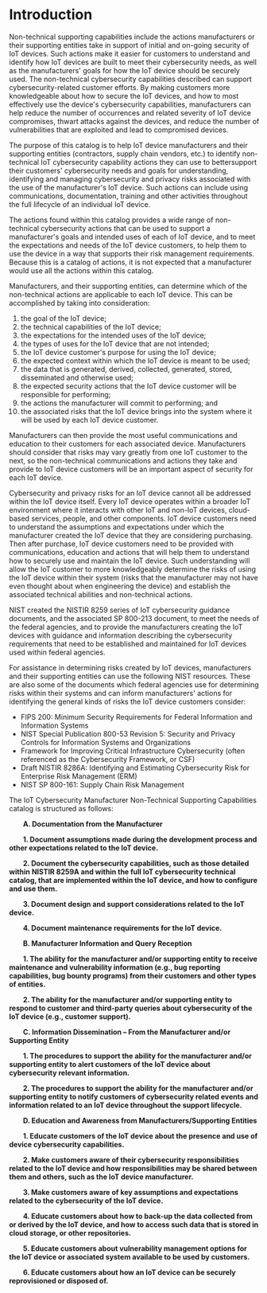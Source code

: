 # **Introduction**

Non-technical supporting capabilities include the actions manufacturers or their supporting entities take in support of initial and on-going security of IoT devices. Such actions make it easier for customers to understand and identify how IoT devices are built to meet their cybersecurity needs, as well as the manufacturers&#39; goals for how the IoT device should be securely used. The non-technical cybersecurity capabilities described can support cybersecurity-related customer efforts. By making customers more knowledgeable about how to secure the IoT devices, and how to most effectively use the device&#39;s cybersecurity capabilities, manufacturers can help reduce the number of occurrences and related severity of IoT device compromises, thwart attacks against the devices, and reduce the number of vulnerabilities that are exploited and lead to compromised devices.

The purpose of this catalog is to help IoT device manufacturers and their supporting entities (contractors, supply chain vendors, etc.) to identify non-technical IoT cybersecurity capability actions they can use to bettersupport their customers&#39; cybersecurity needs and goals for understanding, identifying and managing cybersecurity and privacy risks associated with the use of the manufacturer&#39;s IoT device. Such actions can include using communications, documentation, training and other activities throughout the full lifecycle of an individual IoT device.

The actions found within this catalog provides a wide range of non-technical cybersecurity actions that can be used to support a manufacturer&#39;s goals and intended uses of each of IoT device, and to meet the expectations and needs of the IoT device customers, to help them to use the device in a way that supports their risk management requirements. Because this is a catalog of actions, it is not expected that a manufacturer would use all the actions within this catalog.

Manufacturers, and their supporting entities, can determine which of the non-technical actions are applicable to each IoT device. This can be accomplished by taking into consideration:

1) the goal of the IoT device;
2) the technical capabilities of the IoT device;
3) the expectations for the intended uses of the IoT device;
4) the types of uses for the IoT device that are not intended;
5) the IoT device customer&#39;s purpose for using the IoT device;
6) the expected context within which the IoT device is meant to be used;
7) the data that is generated, derived, collected, generated, stored, disseminated and otherwise used;
8) the expected security actions that the IoT device customer will be responsible for performing;
9) the actions the manufacturer will commit to performing; and
10) the associated risks that the IoT device brings into the system where it will be used by each IoT device customer.

Manufacturers can then provide the most useful communications and education to their customers for each associated device. Manufacturers should consider that risks may vary greatly from one IoT customer to the next, so the non-technical communications and actions they take and provide to IoT device customers will be an important aspect of security for each IoT device.

Cybersecurity and privacy risks for an IoT device cannot all be addressed within the IoT device itself. Every IoT device operates within a broader IoT environment where it interacts with other IoT and non-IoT devices, cloud-based services, people, and other components. IoT device customers need to understand the assumptions and expectations under which the manufacturer created the IoT device that they are considering purchasing. Then after purchase, IoT device customers need to be provided with communications, education and actions that will help them to understand how to securely use and maintain the IoT device. Such understanding will allow the IoT customer to more knowledgeably determine the risks of using the IoT device within their system (risks that the manufacturer may not have even thought about when engineering the device) and establish the associated technical abilities and non-technical actions.

NIST created the NISTIR 8259 series of IoT cybersecurity guidance documents, and the associated SP 800-213 document, to meet the needs of the federal agencies, and to provide the manufacturers creating the IoT devices with guidance and information describing the cybersecurity requirements that need to be established and maintained for IoT devices used within federal agencies.

For assistance in determining risks created by IoT devices, manufacturers and their supporting entities can use the following NIST resources. These are also some of the documents which federal agencies use for determining risks within their systems and can inform manufacturers&#39; actions for identifying the general kinds of risks the IoT device customers consider:

- FIPS 200: Minimum Security Requirements for Federal Information and Information Systems
- NIST Special Publication 800-53 Revision 5: Security and Privacy Controls for Information Systems and Organizations
- Framework for Improving Critical Infrastructure Cybersecurity (often referenced as the Cybersecurity Framework, or CSF)
- Draft NISTIR 8286A: Identifying and Estimating Cybersecurity Risk for Enterprise Risk Management (ERM)
- NIST SP 800-161: Supply Chain Risk Management

The IoT Cybersecurity Manufacturer Non-Technical Supporting Capabilities catalog is structured as follows:

<div style="text-indent:2em">
 
**A. Documentation from the Manufacturer**

<div style="text-indent:2em">
 
**1. Document assumptions made during the development process and other expectations related to the IoT device.**
 
**2. Document the cybersecurity capabilities, such as those detailed within NISTIR 8259A and within the full IoT cybersecurity technical catalog, that are implemented within the IoT device, and how to configure and use them.** 

**3. Document design and support considerations related to the IoT device.** 

**4. Document maintenance requirements for the IoT device.** 
</div>

**B. Manufacturer Information and Query Reception**
<div style="text-indent:2em">
 
**1. The ability for the manufacturer and/or supporting entity to receive maintenance and vulnerability information (e.g., bug reporting capabilities, bug bounty programs) from their customers and other types of entities.** 

**2. The ability for the manufacturer and/or supporting entity to respond to customer and third-party queries about cybersecurity of the IoT device (e.g., customer support).** 
</div>

**C. Information Dissemination – From the Manufacturer and/or Supporting Entity**
 
<div style="text-indent:2em">
 
**1. The procedures to support the ability for the manufacturer and/or supporting entity to alert customers of the IoT device about cybersecurity relevant information.** 

**2. The procedures to support the ability for the manufacturer and/or supporting entity to notify customers of cybersecurity related events and information related to an IoT device throughout the support lifecycle.** 
</div>

**D. Education and Awareness from Manufacturers/Supporting Entities**

<div style="text-indent:2em">
 
**1. Educate customers of the IoT device about the presence and use of device cybersecurity capabilities.** 

**2. Make customers aware of their cybersecurity responsibilities related to the IoT device and how responsibilities may be shared between them and others, such as the IoT device manufacturer.** 

**3. Make customers aware of key assumptions and expectations related to the cybersecurity of the IoT device.** 

**4. Educate customers about how to back-up the data collected from or derived by the IoT device, and how to access such data that is stored in cloud storage, or other repositories.** 

**5. Educate customers about vulnerability management options for the IoT device or associated system available to be used by customers.** 

**6. Educate customers about how an IoT device can be securely reprovisioned or disposed of.** 
</div>
</div>
